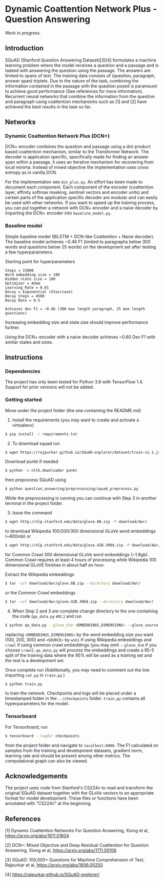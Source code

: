 Dynamic Coattention Network Plus - Question Answering
=====================================================

Work in progress.

## Introduction

SQuAD (Stanford Question Answering Dataset)[3][4] formulates a machine learning problem where the model receives a question and a passage and is tasked with answering the question using the passage. The answers are limited to spans of text. The training data consists of (question, paragraph, answer span) triplets. Due to the nature of the task, combining the information contained in the passage with the question posed is paramount to achieve good performance (See references for more information). Recurrent neural networks that combine the information from the question and paragraph using coattention mechanisms such as [1] and [2] have achieved the best results in the task so far.

## Networks

### Dynamic Coattention Network Plus (DCN+)
DCN+ encoder combines the question and passage using a dot-product based coattention mechanism, similar to the Transformer Network. The decoder is application specific, specifically made for finding an answer span within a passage, it uses an iterative mechanism for recovering from local minima. Instead of mixed objective the implementation uses cross entropy as in vanilla DCN.

For the implementation see `dcn_plus.py`. An effort has been made to document each component. Each component of the encoder (coattention layer, affinity softmax masking, sentinel vectors and encoder units) and certain parts of the application specific decoder are modular and can easily be used with other networks. If you want to speed up the training process, you can put together a network with DCN+ encoder and a naive decoder by importing the DCN+ encoder into `baseline_model.py`.

### Baseline model
Simple baseline model (BiLSTM + DCN-like Coattention + Naive decoder). The baseline model achieves ~0.46 F1 (limited to paragraphs below 300 words and questions below 25 words) on the development set after testing a few hyperparameters.

Starting point for hyperparameters
```
Steps = 15000
Word embedding size = 100
Hidden state size = 100
Optimizer = Adam
Learning Rate = 0.01
Decay = Exponential (Staircase)
Decay Steps = 4500
Decay Rate = 0.5

Achieves dev F1 = ~0.46 (300 max length paragraph, 25 max length questions)
```
Increasing embedding size and state size should improve performance further.

Using the DCN+ encoder with a naive decoder achieves ~0.60 Dev F1 with similar states and sizes.

## Instructions

### Dependencies

The project has only been tested for Python 3.6 with TensorFlow 1.4. Support for prior versions will not be added.

### Getting started

Move under the project folder (the one containing the README.md)

1. Install the requirements (you may want to create and activate a virtualenv)
``` sh
$ pip install -r requirements.txt
```

2. To download squad run
``` sh
$ wget https://rajpurkar.github.io/SQuAD-explorer/dataset/train-v1.1.json https://rajpurkar.github.io/SQuAD-explorer/dataset/dev-v1.1.json -P download/squad/
```
Download punkt if needed
``` sh
$ python -m nltk.downloader punkt
```
then preprocess SQuAD using
``` sh
$ python question_answering/preprocessing/squad_preprocess.py
```
While the preprocessing is running you can continue with Step 3 in another terminal in the project folder. 

3. Issue the command
``` sh
$ wget http://nlp.stanford.edu/data/glove.6B.zip -P download/dwr/
```
to download Wikipedia 100/200/300 dimensional GLoVe word embeddings (~800mb) or
``` sh
$ wget http://nlp.stanford.edu/data/glove.42B.300d.zip -P download/dwr/
```
for Common Crawl 300 dimensional GLoVe word embeddings (~1.8gb). Common Crawl requires at least 4 hours of processing while Wikipedia 100 dimensional GLoVE finishes in about half an hour.

Extract the Wikipedia embeddings
``` sh
$ tar -xzf download/dwr/glove.6B.zip --directory download/dwr/
```
or the Common Crawl embeddings
``` sh
$ tar -xzf download/dwr/glove.42B.300d.zip --directory download/dwr/
```
4. When Step 2 and 3 are complete change directory to the one containing the code (`qa_data.py` etc.) and run
``` sh
$ python qa_data.py --glove_dim <EMBEDDINGS_DIMENSIONS> --glove_source <SOURCE>
```
replacing `<EMBEDDINGS_DIMENSIONS>` by the word embedding size you want (100, 200, 300) and `<SOURCE>` by `wiki` if using Wikipedia embeddings and `crawl` if using common crawl embeddings (you may omit `--glove_dim` if you choose `crawl`). `qa_data.py` will process the embeddings and create a 95-5 split of the training data where the 95% will be used as a training set and the rest is a development set.

Once complete run (Additionally, you may need to comment out the line importing `cat.py` in `train.py`.)
``` sh
$ python train.py
```
to train the network. Checkpoints and logs will be placed under a timestamped folder in the `../checkpoints` folder. `train.py` contains all hyperparameters for the model.

### Tensorboard
For Tensorboard, run
``` sh
$ tensorboard --logdir checkpoints
```
from the project folder and navigate to `localhost:6006`. The F1 calculated on samples from the training and development datasets, gradient norm, learning rate and should be present among other metrics. The computational graph can also be viewed.

## Acknowledgements

The project uses code from Stanford's CS224n to read and transform the original SQuAD dataset together with the GLoVe vectors to an appropriate format for model development. These files or functions have been annotated with "CS224n" at the beginning.

## References

[1] Dynamic Coattention Networks For Question Answering, Xiong et al, https://arxiv.org/abs/1611.01604

[2] DCN+: Mixed Objective and Deep Residual Coattention for Question Answering, Xiong et al, https://arxiv.org/abs/1711.00106

[3] SQuAD: 100,000+ Questions for Machine Comprehension of Text, Rajpurkar et al, https://arxiv.org/abs/1606.05250

[4] https://rajpurkar.github.io/SQuAD-explorer/
